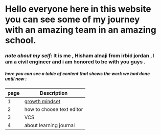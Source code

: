 # Hello everyone here in this website you can see some of my journey with an amazing team in an amazing school.

### *note about my self*: It is me , Hisham alnaji from irbid jordan , I am a civil engineer and i am honored to be with you guys .

##### here you can see a table of content that shows the work we had done until now :

| page        | Description |
| ----------- | ----------- |
| 1           | [growth mindset](https://github.com/HishamAlNaji/Learning-Journal/blob/master/lab01b.md)      |
| 2           | how to choose text editor        |
| 3           | VCS        |
| 4           | about learning journal        |

